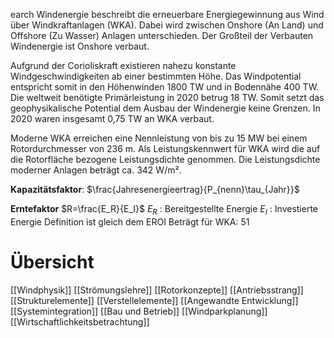 earch Windenergie beschreibt die erneuerbare Energiegewinnung aus Wind über Windkraftanlagen (WKA). Dabei wird zwischen Onshore (An Land) und Offshore (Zu Wasser) Anlagen unterschieden. Der Großteil der Verbauten Windenergie ist Onshore verbaut.

Aufgrund der Corioliskraft existieren nahezu konstante Windgeschwindigkeiten ab einer bestimmten Höhe. Das Windpotential entspricht somit in den Höhenwinden 1800 TW und in Bodennähe 400 TW. Die weltweit benötigte Primärleistung in 2020 betrug 18 TW. Somit setzt das geophysikalische Potential dem Ausbau der Windenergie keine Grenzen. In 2020 waren insgesamt 0,75 TW an WKA verbaut.

Moderne WKA erreichen eine Nennleistung von bis zu 15 MW bei einem Rotordurchmesser von 236 m. Als Leistungskennwert für WKA wird die auf die Rotorfläche bezogene Leistungsdichte genommen. Die Leistungsdichte moderner Anlagen beträgt ca. 342 W/m².

**Kapazitätsfaktor**: $\frac{Jahresenergieertrag}{P_{nenn}\tau_{Jahr}}$

**Erntefaktor** $R=\frac{E_R}{E_I}$
	$E_R$ : Bereitgestellte Energie
	$E_I$ : Investierte Energie
	Definition ist gleich dem EROI
	Beträgt für WKA: 51

# Übersicht
[[Windphysik]]
[[Strömungslehre]]
[[Rotorkonzepte]]
[[Antriebsstrang]]
[[Strukturelemente]]
[[Verstellelemente]]
[[Angewandte Entwicklung]]
[[Systemintegration]]
[[Bau und Betrieb]]
[[Windparkplanung]]
[[Wirtschaftlichkeitsbetrachtung]]
